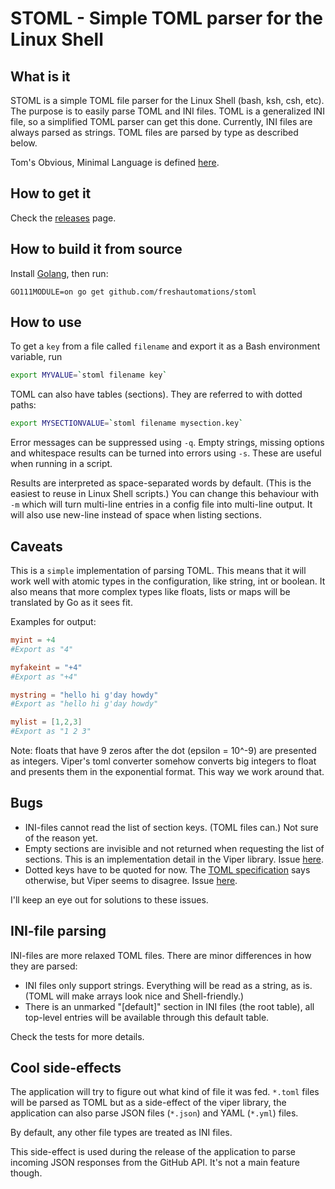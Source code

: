 # STOML - Simple TOML parser for the Linux Shell

## What is it
STOML is a simple TOML file parser for the Linux Shell (bash, ksh, csh, etc).
The purpose is to easily parse TOML and INI files.
TOML is a generalized INI file, so a simplified TOML parser can get this done.
Currently, INI files are always parsed as strings. TOML files are parsed by type as described below.

Tom's Obvious, Minimal Language is defined [here](https://github.com/toml-lang/toml).

## How to get it
Check the [releases](https://github.com/freshautomations/stoml/releases) page.

## How to build it from source
Install [Golang](https://golang.org/doc/install), then run:
```cgo
GO111MODULE=on go get github.com/freshautomations/stoml
```

## How to use
To get a `key` from a file called `filename` and export it as a Bash environment variable, run
```bash
export MYVALUE=`stoml filename key`
```
TOML can also have tables (sections). They are referred to with dotted paths:
```bash
export MYSECTIONVALUE=`stoml filename mysection.key`
```


Error messages can be suppressed using `-q`.
Empty strings, missing options and whitespace results can be turned into errors using `-s`.
These are useful when running in a script.

Results are interpreted as space-separated words by default. (This is the easiest to reuse in Linux Shell scripts.)
You can change this behaviour with `-m` which will turn multi-line entries in a config file into multi-line output.
It will also use new-line instead of space when listing sections.

## Caveats
This is a `simple` implementation of parsing TOML.
This means that it will work well with atomic types in the configuration, like string, int or boolean.
It also means that more complex types like floats, lists or maps will be translated by Go as it sees fit.

Examples for output:
```toml
myint = +4
#Export as "4"

myfakeint = "+4"
#Export as "+4"

mystring = "hello hi g'day howdy"
#Export as "hello hi g'day howdy"

mylist = [1,2,3]
#Export as "1 2 3"
```
Note: floats that have 9 zeros after the dot (epsilon = 10^-9) are presented as integers.
Viper's toml converter somehow converts big integers to float and presents them in the exponential format. This way we work around that.

## Bugs
* INI-files cannot read the list of section keys. (TOML files can.) Not sure of the reason yet.
* Empty sections are invisible and not returned when requesting the list of sections. This is an implementation detail in the Viper library. Issue [here](https://github.com/spf13/viper/issues/1131).
* Dotted keys have to be quoted for now. The [TOML specification](https://toml.io/en/v1.0.0) says otherwise, but Viper seems to disagree. Issue [here](https://github.com/freshautomations/stoml/issues/2).

I'll keep an eye out for solutions to these issues.

## INI-file parsing
INI-files are more relaxed TOML files. There are minor differences in how they are parsed:
* INI files only support strings. Everything will be read as a string, as is. (TOML will make arrays look nice and Shell-friendly.)
* There is an unmarked "[default]" section in INI files (the root table), all top-level entries will be available through this default table.

Check the tests for more details.

## Cool side-effects
The application will try to figure out what kind of file it was fed.
`*.toml` files will be parsed as TOML but as a side-effect of the viper library,
the application can also parse JSON files (`*.json`) and YAML (`*.yml`) files.

By default, any other file types are treated as INI files.

This side-effect is used during the release of the application to parse incoming JSON responses from the GitHub API.
It's not a main feature though.
